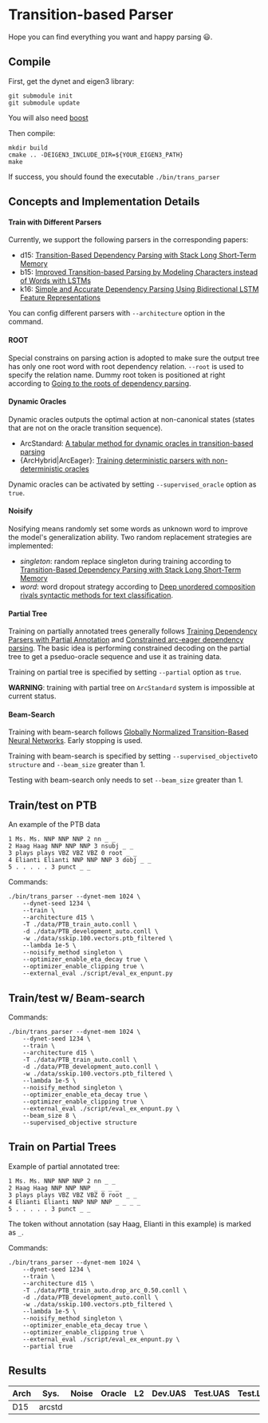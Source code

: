 Transition-based Parser
=======================

Hope you can find everything you want and happy parsing :smiley:.

## Compile

First, get the dynet and eigen3 library:
```
git submodule init
git submodule update
```
You will also need [boost](http://www.boost.org/)

Then compile:
```
mkdir build
cmake .. -DEIGEN3_INCLUDE_DIR=${YOUR_EIGEN3_PATH}
make
```
If success, you should found the executable `./bin/trans_parser`

## Concepts and Implementation Details

#### Train with Different Parsers

Currently, we support the following parsers in the corresponding papers:
* d15: [Transition-Based Dependency Parsing with Stack Long Short-Term Memory](http://www.aclweb.org/anthology/P/P15/P15-1033.pdf)
* b15: [Improved Transition-based Parsing by Modeling Characters instead of Words with LSTMs](http://www.aclweb.org/anthology/D/D15/D15-1041.pdf)
* k16: [Simple and Accurate Dependency Parsing Using Bidirectional LSTM Feature Representations](http://www.aclweb.org/anthology/Q/Q16/Q16-1023.pdf)

You can config different parsers with `--architecture` option in the command.

#### ROOT
Special constrains on parsing action is adopted to make sure the output tree has only one root word with root dependency relation.
`--root` is used to specify the relation name. Dummy root token is positioned at right according to [Going to the roots of dependency parsing](http://www.mitpressjournals.org/doi/pdf/10.1162/COLI_a_00132).

#### Dynamic Oracles
Dynamic oracles outputs the optimal action at non-canonical states (states that are not on the oracle transition sequence).
* ArcStandard: [A tabular method for dynamic oracles in transition-based parsing](https://transacl.org/ojs/index.php/tacl/article/view/302/38)
* {ArcHybrid|ArcEager}: [Training deterministic parsers with non-deterministic oracles](https://www.transacl.org/ojs/index.php/tacl/article/view/145/27)

Dynamic oracles can be activated by setting `--supervised_oracle` option as `true`.

#### Noisify
Nosifying means randomly set some words as unknown word to improve the model's generalization ability.
Two random replacement strategies are implemented:
* *singleton*: random replace singleton during training according to [Transition-Based Dependency Parsing with Stack Long Short-Term Memory](http://www.aclweb.org/anthology/P/P15/P15-1033.pdf)
* *word*: word dropout strategy according to [Deep unordered composition rivals syntactic methods for text classification](https://cs.umd.edu/~miyyer/pubs/2015_acl_dan.pdf).

#### Partial Tree
Training on partially annotated trees generally follows [Training Dependency Parsers with Partial Annotation](https://arxiv.org/abs/1609.09247) and [Constrained arc-eager dependency parsing](http://www.mitpressjournals.org/doi/abs/10.1162/COLI_a_00184#.WK3jyjvyvx4).
The basic idea is performing constrained decoding on the partial tree to get a pseduo-oracle sequence and use it as training data.

Training on partial tree is specified by setting `--partial` option as `true`.

**WARNING**: training with partial tree on `ArcStandard` system is impossible at current status.

#### Beam-Search
Training with beam-search follows [Globally Normalized Transition-Based Neural Networks](https://arxiv.org/abs/1603.06042).
Early stopping is used.

Training with beam-search is specified by setting `--supervised_objective`to `structure` and `--beam_size` greater than 1.

Testing with beam-search only needs to set `--beam_size` greater than 1.

## Train/test on PTB

An example of the PTB data
```
1 Ms. Ms. NNP NNP NNP 2 nn _ _
2 Haag Haag NNP NNP NNP 3 nsubj _ _
3 plays plays VBZ VBZ VBZ 0 root _ _
4 Elianti Elianti NNP NNP NNP 3 dobj _ _
5 . . . . . 3 punct _ _
```

Commands:
```
./bin/trans_parser --dynet-mem 1024 \
    --dynet-seed 1234 \
    --train \
    --architecture d15 \
    -T ./data/PTB_train_auto.conll \
    -d ./data/PTB_development_auto.conll \
    -w ./data/sskip.100.vectors.ptb_filtered \
    --lambda 1e-5 \
    --noisify_method singleton \
    --optimizer_enable_eta_decay true \
    --optimizer_enable_clipping true \
    --external_eval ./script/eval_ex_enpunt.py
```

## Train/test w/ Beam-search

Commands:
```
./bin/trans_parser --dynet-mem 1024 \
    --dynet-seed 1234 \
    --train \
    --architecture d15 \
    -T ./data/PTB_train_auto.conll \
    -d ./data/PTB_development_auto.conll \
    -w ./data/sskip.100.vectors.ptb_filtered \
    --lambda 1e-5 \
    --noisify_method singleton \
    --optimizer_enable_eta_decay true \
    --optimizer_enable_clipping true \
    --external_eval ./script/eval_ex_enpunt.py \
    --beam_size 8 \
    --supervised_objective structure
```

## Train on Partial Trees
Example of partial annotated tree:

```
1 Ms. Ms. NNP NNP NNP 2 nn _ _
2 Haag Haag NNP NNP NNP _ _ _ _
3 plays plays VBZ VBZ VBZ 0 root _ _
4 Elianti Elianti NNP NNP NNP _ _ _ _
5 . . . . . 3 punct _ _
```
The token without annotation (say Haag, Elianti in this example) is marked as `_`.

Commands:
```
./bin/trans_parser --dynet-mem 1024 \
    --dynet-seed 1234 \
    --train \
    --architecture d15 \
    -T ./data/PTB_train_auto.drop_arc_0.50.conll \
    -d ./data/PTB_development_auto.conll \
    -w ./data/sskip.100.vectors.ptb_filtered \
    --lambda 1e-5 \
    --noisify_method singleton \
    --optimizer_enable_eta_decay true \
    --optimizer_enable_clipping true \
    --external_eval ./script/eval_ex_enpunt.py \
    --partial true
```

## Results

| Arch | Sys. | Noise | Oracle | L2 | Dev.UAS | Test.UAS | Test.LAS |
|-----|-------|------|-------|----|-----|----|----|
| D15 | arcstd |         | |

